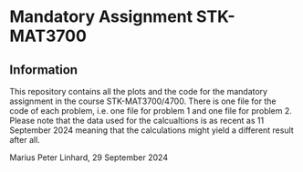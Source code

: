 # Mandatory Assignment STK-MAT3700



## Information
This repository contains all the plots and the code for the mandatory assignment in the course STK-MAT3700/4700. There is one file for the code of each problem, i.e. one file for problem 1 and one file for problem 2. 
Please note that the data used for the calcualtions is as recent as 11 September 2024 meaning that the calculations might yield a different result after all.

Marius Peter Linhard, 29 September 2024

